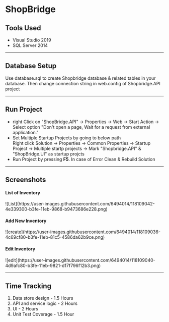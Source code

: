 # ShopBridge
<h2>Tools Used</h2>
<ul>
	<li>Visual Studio 2019</li>
	<li>SQL Server 2014</li>
</ul>
<hr/>

<h2>Database Setup</h2>
Use database.sql to create Shopbridge database & related tables in your database. Then change connection string in web.config of Shopbridge.API project

<hr/>

<h2>Run Project</h2>
<ul>
	<li>right Click on "ShopBridge.API" -> Properties -> Web -> Start Action -> Select option "Don't open a page, Wait for a request from external application."</li>
	<li>Set Multiple Startup Projects by going to below path</li>
	 Right click Solution -> Properties -> Common Properties -> Startup Project -> Multiple startp projects -> Mark "Shopbridge.API" & "ShopBridge.UI" as startup projcts	
	<li>Run Project by pressing <b>F5</b>. In case of Error Clean & Rebuild Solution </li>
</ul>

<hr/>

<h2>Screenshots</h2>


<h4>List of Inventory</h4>
![List](https://user-images.githubusercontent.com/6494014/118109042-4e339300-b3fe-11eb-9868-b9473686e228.png)

<h4>Add New Inventory</h4>
![create](https://user-images.githubusercontent.com/6494014/118109036-4c69cf80-b3fe-11eb-81c5-4586da62b9ce.png)

<h4>Edit Inventory</h4>
![edit](https://user-images.githubusercontent.com/6494014/118109040-4d9afc80-b3fe-11eb-9821-d17f796f12b3.png)

<hr/>

<h2>Time Tracking</h2>
<ol>
	<li>Data store design - 1.5 Hours</li>
	<li>API and service logic - 2 Hours</li>
	<li>UI - 2 Hours</li>
	<li>Unit Test Coverage - 1.5 Hour</li>
	</ol>
